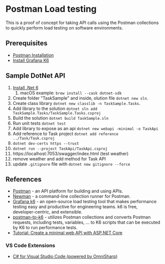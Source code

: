 # Postman Load testing
This is a proof of concept for taking API calls using the Postman collections to quickly perform load testing on software environments.

## Prerequisites
- [Postman Installation](https://www.postman.com/downloads/)
- [Install Grafana K6](https://k6.io/docs/getting-started/installation/)

## Sample DotNet API
1. [Install .Net 6](https://learn.microsoft.com/en-us/dotnet/core/install/macos)
    1. macOS example: `brew install --cask dotnet-sdk`
1. Create folder "TaskSample" and inside, olution file `dotnet new sln`.
1. Create class library `dotnet new classlib -n TaskSample.Tasks`.
1. Add library to the solution `dotnet sln add TaskSample.Tasks/TaskSample.Tasks.csproj`
1. Build the solution `dotnet build TaskSample.sln`
1. Run unit tests `dotnet test`
1. Add library to expose as an api `dotnet new webapi -minimal -o TaskApi`
1. Add reference to Task project `dotnet add reference ../Task/Task.csproj`
1. `dotnet dev-certs https --trust`
1. `dotnet run --project TaskApi/TaskApi.csproj`
1. https://localhost:7053/swagger/index.html (test weather)
1. remove weather and add method for Task API
1. update `.gitignore` file with `dotnet new gitignore --force`

## References
- [Postman](https://www.postman.com) - an API platform for building and using APIs.
- [Newman](https://github.com/postmanlabs/newman) - a command-line collection runner for Postman.
- [Grafana k6]() - an open-source load testing tool that makes performance testing easy and productive for engineering teams. k6 is free, developer-centric, and extensible.
- [postman-to-k6](https://github.com/apideck-libraries/postman-to-k6) - utilizes Postman collections and converts Postman requests, including tests, variables, ... to K6 scripts that can be executed by K6 to run performance tests.
- [Tutorial: Create a minimal web API with ASP.NET Core](https://learn.microsoft.com/en-us/aspnet/core/tutorials/min-web-api?view=aspnetcore-6.0&tabs=visual-studio-code)

### VS Code Extensions
- [C# for Visual Studio Code (powered by OmniSharp)](https://marketplace.visualstudio.com/items?itemName=ms-dotnettools.csharp)

